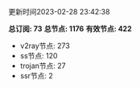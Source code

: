 更新时间2023-02-28 23:42:38

**总订阅: 73**
**总节点: 1176**
**有效节点: 422**
- v2ray节点: 273
- ss节点: 120
- trojan节点: 27
- ssr节点: 2
